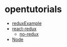 # opentutorials


- [reduxExample](https://github.com/beom220/opentutorials/tree/main/reduxExample)
- [react-redux](https://github.com/beom220/opentutorials/tree/main/react-redux)
  - [no-redux](https://github.com/beom220/opentutorials/tree/feature/ReactRedux/no-redux/react-redux)
- [Node](https://github.com/beom220/opentutorials/tree/main/Node#readme)
